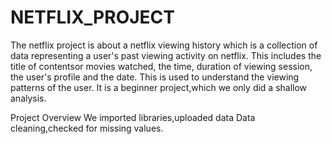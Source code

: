 # NETFLIX_PROJECT
The netflix project is about a netflix viewing history which is a collection of data representing a user's past viewing activity on netflix. This includes the title of contentsor movies watched, the time, duration of viewing session, the user's profile and the date. This is used to understand the viewing patterns of the user.
It is a beginner project,which we only did a shallow analysis.

Project Overview
We imported libraries,uploaded data 
Data cleaning,checked for missing values.

